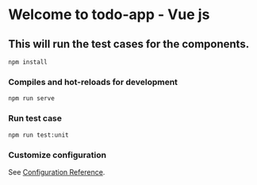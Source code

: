 # Welcome to todo-app - Vue js

## This will run the test cases for the components.
```
npm install
```

### Compiles and hot-reloads for development
```
npm run serve
```

### Run test case
```
npm run test:unit
```

### Customize configuration
See [Configuration Reference](https://cli.vuejs.org/config/).
